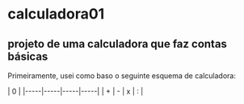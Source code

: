 # calculadora01
 ## projeto de uma calculadora que faz contas básicas

Primeiramente, usei como baso o seguinte esquema de calculadora:

|                     0 |
|-----|-----|-----|-----|
|  +  |  -  |  x  |  :  |